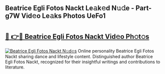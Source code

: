 ## Beatrice Egli Fotos Nackt Le𝚊k𝚎d N𝚞𝚍e - Part-g7W Vid𝚎o Le𝚊ks Photos UeFo1

# <h2><a href="http://fb8cdmh.evod.top/?m=Beatrice+Egli+Fotos+Nackt">🔗 👉🔴 Beatrice Egli Fotos Nackt Vid𝚎o Ph𝚘t𝚘s</a></h2>

[![Beatrice Egli Fotos Nackt N𝚞d𝚎s](https://i.imgur.com/8V9OHl7.gif)](http://fb8cdmh.evod.top/?m=Beatrice+Egli+Fotos+Nackt)
Online personality Beatrice Egli Fotos Nackt sharing dance and lifestyle content. Distinguished author Beatrice Egli Fotos Nackt, recognized for their insightful writings and contributions to literature. 
